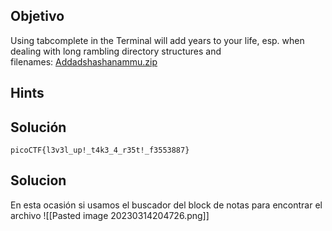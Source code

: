 ## Objetivo
Using tabcomplete in the Terminal will add years to your life, esp. when dealing with long rambling directory structures and filenames: [Addadshashanammu.zip](https://mercury.picoctf.net/static/e38f6a5b69b45d21e33cf7281d8c2531/Addadshashanammu.zip)

## Hints


## Solución
```
picoCTF{l3v3l_up!_t4k3_4_r35t!_f3553887}
```
## Solucion
En esta ocasión si usamos el buscador del block de notas para encontrar el archivo
![[Pasted image 20230314204726.png]]